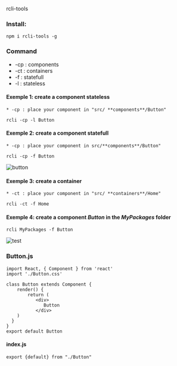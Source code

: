rcli-tools

### Install:
`npm i rcli-tools -g`

### Command 
* -cp : components
* -ct : containers
* -f : statefull
* -l : stateless

#### Exemple 1: create a component stateless 
    * -cp : place your component in "src/ **components**/Button"
`rcli -cp -l Button`

#### Exemple 2: create a component statefull 
    * -cp : place your component in src/**components**/Button"
`rcli -cp -f Button`

![button](https://github.com/babakoto/rcli-tools/blob/master/button.PNG)

#### Exemple 3: create a container 
    * -ct : place your component in "src/ **containers**/Home"
`rcli -ct -f Home`

#### Exemple 4: create a component *Button* in the *MyPackages* folder 
`rcli MyPackages -f Button`

![test](https://github.com/babakoto/rcli-tools/blob/master/buttonInPack.PNG)

### Button.js 
    import React, { Component } from 'react'
    import './Button.css'
    
    class Button extends Component {
        render() {
            return (
               <div>
                  Button
               </div>
        )
      }
    }
    export default Button
    

#### index.js
    export {default} from "./Button"
 
 
